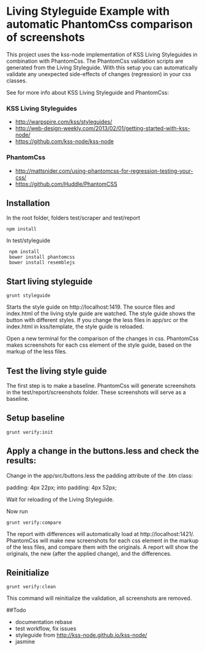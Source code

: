 # Living Styleguide Example with automatic PhantomCss comparison of screenshots


This project uses the kss-node implementation of KSS Living Styleguides in combination with PhantomCss.
The PhantomCss validation scripts are generated from the Living Styleguide. With this setup you can automatically
validate any unexpected side-effects of changes (regression) in your css classes.

See for more info about KSS Living Styleguide and PhantomCss:

### KSS Living Styleguides
* http://warpspire.com/kss/styleguides/
* http://web-design-weekly.com/2013/02/01/getting-started-with-kss-node/
* https://github.com/kss-node/kss-node

### PhantomCss
* http://mattsnider.com/using-phantomcss-for-regression-testing-your-css/
* https://github.com/Huddle/PhantomCSS


## Installation

In the root folder, folders test/scraper and test/report

```shell
npm install
```

In test/styleguide

```shell
 npm install
 bower install phantomcss
 bower install resemblejs
```
## Start living styleguide

```shell
grunt styleguide
```

Starts the style guide on http://localhost:1419. The source files and index.html of the living style guide are watched.
The style guide shows the button with different styles. If you change the less files in app/src or the index.html in
kss/template, the style guide is reloaded.

Open a new terminal for the comparison of the changes in css. PhantomCss makes screenshots for each css element of
the style guide, based on the markup of the less files.


## Test the living style guide

The first step is to make a baseline. PhantomCss will generate screenshots in the test/report/screenshots folder. These
screenshots will serve as a baseline.

## Setup baseline

```shell
grunt verify:init
```

## Apply a change in the buttons.less and check the results:

Change in the app/src/buttons.less the padding attribute of the .btn class:

  padding: 4px 22px; into padding: 4px 52px;

Wait for reloading of the Living Styleguide.

Now run

```shell
grunt verify:compare
```

The report with differences will automatically load at http://localhost:1421/. PhantomCss will make new screenshots
for each css element in the markup of the less files, and compare them with the originals. A report will show the
originals, the new (after the applied change), and the differences.

## Reinitialize

```shell
grunt verify:clean
```
This command will reinitialize the validation, all screenshots are removed.

##Todo

* documentation rebase
* test workflow, fix issues
* styleguide from http://kss-node.github.io/kss-node/
* jasmine







